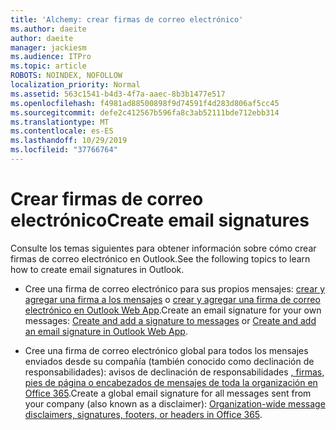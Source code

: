 ```yaml
---
title: 'Alchemy: crear firmas de correo electrónico'
ms.author: daeite
author: daeite
manager: jackiesm
ms.audience: ITPro
ms.topic: article
ROBOTS: NOINDEX, NOFOLLOW
localization_priority: Normal
ms.assetid: 563c1541-b4d3-4f7a-aaec-8b3b1477e517
ms.openlocfilehash: f4981ad88500898f9d74591f4d283d806af5cc45
ms.sourcegitcommit: defe2c412567b596fa8c3ab52111bde712ebb314
ms.translationtype: MT
ms.contentlocale: es-ES
ms.lasthandoff: 10/29/2019
ms.locfileid: "37766764"
---
```

# <a name="create-email-signatures"></a><span data-ttu-id="cf9a6-102">Crear firmas de correo electrónico</span><span class="sxs-lookup"><span data-stu-id="cf9a6-102">Create email signatures</span></span>

<span data-ttu-id="cf9a6-103">Consulte los temas siguientes para obtener información sobre cómo crear firmas de correo electrónico en Outlook.</span><span class="sxs-lookup"><span data-stu-id="cf9a6-103">See the following topics to learn how to create email signatures in Outlook.</span></span>
  
- <span data-ttu-id="cf9a6-104">Cree una firma de correo electrónico para sus propios mensajes: [crear y agregar una firma a los mensajes](https://support.office.com/article/8ee5d4f4-68fd-464a-a1c1-0e1c80bb27f2.aspx) o [crear y agregar una firma de correo electrónico en Outlook Web App](https://support.office.com/article/0f230564-11b9-4239-83de-f10cbe4dfdfc.aspx).</span><span class="sxs-lookup"><span data-stu-id="cf9a6-104">Create an email signature for your own messages: [Create and add a signature to messages](https://support.office.com/article/8ee5d4f4-68fd-464a-a1c1-0e1c80bb27f2.aspx) or [Create and add an email signature in Outlook Web App](https://support.office.com/article/0f230564-11b9-4239-83de-f10cbe4dfdfc.aspx).</span></span>
    
- <span data-ttu-id="cf9a6-105">Cree una firma de correo electrónico global para todos los mensajes enviados desde su compañía (también conocido como declinación de responsabilidades): avisos de declinación de responsabilidades [, firmas, pies de página o encabezados de mensajes de toda la organización en Office 365](https://go.microsoft.com/fwlink/p/?linkid=391096).</span><span class="sxs-lookup"><span data-stu-id="cf9a6-105">Create a global email signature for all messages sent from your company (also known as a disclaimer): [Organization-wide message disclaimers, signatures, footers, or headers in Office 365](https://go.microsoft.com/fwlink/p/?linkid=391096).</span></span>
    

